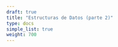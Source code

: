```yaml
---
draft: true
title: "Estructuras de Datos (parte 2)"
type: docs
simple_list: true
weight: 700
---
```

